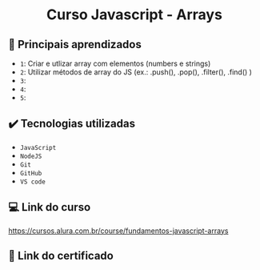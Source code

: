 # <h1 align="center" font-size="bold"> Curso Javascript - Arrays </h1>

## 🔨 Principais aprendizados

- `1`: Criar e utlizar array com elementos (numbers e strings)
- `2`: Utilizar métodos de array do JS (ex.: .push(), .pop(), .filter(), .find() )
- `3`: 
- `4`:
- `5`:

## ✔️ Tecnologias utilizadas

- ``JavaScript``
- ``NodeJS``
- ``Git``
- ``GitHub``
- ``VS code``

## 💻 Link do curso

https://cursos.alura.com.br/course/fundamentos-javascript-arrays

## 📃 Link do certificado

